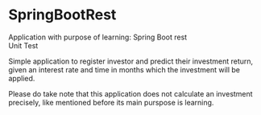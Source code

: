 # SpringBootRest

Application with purpose of learning: 
Spring Boot rest  
Unit Test  

Simple application to register investor and predict their investment return, given an interest rate and time in months which the investment will be applied.

Please do take note that this application does not calculate an investment precisely, like mentioned before its main purspose is learning. 

